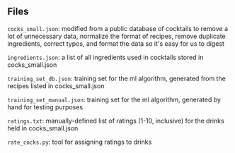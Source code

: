 ## Files

`cocks_small.json`: modified from a public database of cocktails to remove a lot of unnecessary data, normalize the format of recipes, remove duplicate ingredients, correct typos, and format the data so it's easy for us to digest

`ingredients.json`: a list of all ingredients used in cocktails stored in cocks_small.json

`training_set_db.json`: training set for the ml algorithm, generated from the recipes listed in cocks_small.json

`training_set_manual.json`: training set for the ml algorithm, generated by hand for testing purposes

`ratings.txt`: manually-defined list of ratings (1-10, inclusive) for the drinks held in cocks_small.json

`rate_cocks.py`: tool for assigning ratings to drinks
